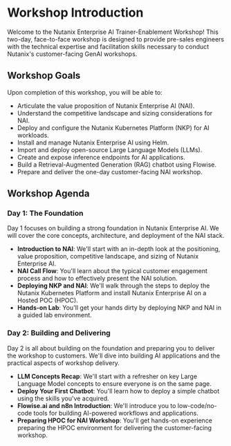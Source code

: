 


# Workshop Introduction

Welcome to the Nutanix Enterprise AI Trainer-Enablement Workshop! This two-day, face-to-face workshop is designed to provide pre-sales engineers with the technical expertise and facilitation skills necessary to conduct Nutanix's customer-facing GenAI workshops.

## Workshop Goals

Upon completion of this workshop, you will be able to:

*   Articulate the value proposition of Nutanix Enterprise AI (NAI).
*   Understand the competitive landscape and sizing considerations for NAI.
*   Deploy and configure the Nutanix Kubernetes Platform (NKP) for AI workloads.
*   Install and manage Nutanix Enterprise AI using Helm.
*   Import and deploy open-source Large Language Models (LLMs).
*   Create and expose inference endpoints for AI applications.
*   Build a Retrieval-Augmented Generation (RAG) chatbot using Flowise.
*   Prepare and deliver the one-day customer-facing NAI workshop.

## Workshop Agenda

### Day 1: The Foundation

Day 1 focuses on building a strong foundation in Nutanix Enterprise AI. We will cover the core concepts, architecture, and deployment of the NAI stack.

*   **Introduction to NAI**: We'll start with an in-depth look at the positioning, value proposition, competitive landscape, and sizing of Nutanix Enterprise AI.
*   **NAI Call Flow**: You'll learn about the typical customer engagement process and how to effectively present the NAI solution.
*   **Deploying NKP and NAI**: We'll walk through the steps to deploy the Nutanix Kubernetes Platform and install Nutanix Enterprise AI on a Hosted POC (HPOC).
*   **Hands-on Lab**: You'll get your hands dirty by deploying NKP and NAI in a guided lab environment.

### Day 2: Building and Delivering

Day 2 is all about building on the foundation and preparing you to deliver the workshop to customers. We'll dive into building AI applications and the practical aspects of workshop delivery.

*   **LLM Concepts Recap**: We'll start with a refresher on key Large Language Model concepts to ensure everyone is on the same page.
*   **Deploy Your First Chatbot**: You'll learn how to deploy a simple chatbot using the skills you've acquired.
*   **Flowise.ai and n8n Introduction**: We'll introduce you to low-code/no-code tools for building AI-powered workflows and applications.
*   **Preparing HPOC for NAI Workshop**: You'll get hands-on experience preparing the HPOC environment for delivering the customer-facing workshop.


